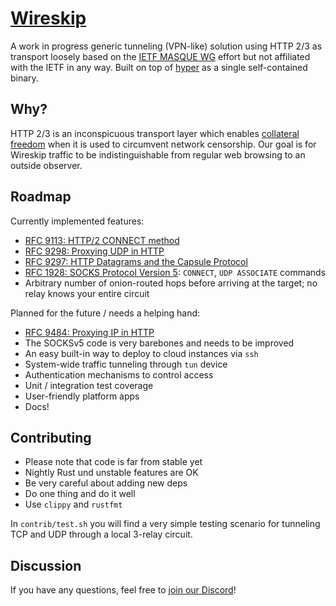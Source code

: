 # [Wireskip](https://wireskip.com/)

A work in progress generic tunneling (VPN-like) solution using HTTP 2/3 as transport loosely based on the [IETF MASQUE WG](https://ietf-wg-masque.github.io/) effort but not affiliated with the IETF in any way. Built on top of [hyper](https://github.com/hyperium/hyper) as a single self-contained binary.

## Why?

HTTP 2/3 is an inconspicuous transport layer which enables [collateral freedom](https://en.wikipedia.org/wiki/Collateral_freedom) when it is used to circumvent network censorship. Our goal is for Wireskip traffic to be indistinguishable from regular web browsing to an outside observer.

## Roadmap

Currently implemented features:

- [RFC 9113: HTTP/2 CONNECT method](https://datatracker.ietf.org/doc/html/rfc9113#name-the-connect-method)
- [RFC 9298: Proxying UDP in HTTP](https://datatracker.ietf.org/doc/html/rfc9298)
- [RFC 9297: HTTP Datagrams and the Capsule Protocol](https://datatracker.ietf.org/doc/html/rfc9297)
- [RFC 1928: SOCKS Protocol Version 5](https://datatracker.ietf.org/doc/html/rfc1928): `CONNECT`, `UDP ASSOCIATE` commands
- Arbitrary number of onion-routed hops before arriving at the target; no relay knows your entire circuit

Planned for the future / needs a helping hand:

- [RFC 9484: Proxying IP in HTTP](https://datatracker.ietf.org/doc/html/rfc9484)
- The SOCKSv5 code is very barebones and needs to be improved
- An easy built-in way to deploy to cloud instances via `ssh`
- System-wide traffic tunneling through `tun` device
- Authentication mechanisms to control access
- Unit / integration test coverage
- User-friendly platform apps
- Docs!

## Contributing

- Please note that code is far from stable yet
- Nightly Rust und unstable features are OK
- Be very careful about adding new deps
- Do one thing and do it well
- Use `clippy` and `rustfmt`

In `contrib/test.sh` you will find a very simple testing scenario for tunneling TCP and UDP through a local 3-relay circuit.

## Discussion

If you have any questions, feel free to [join our Discord](https://discord.gg/fyvKG4gAUe)!
